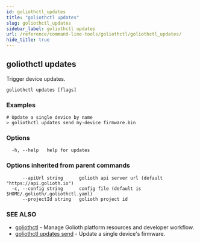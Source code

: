 ```yaml
---
id: goliothctl_updates
title: "goliothctl updates"
slug: goliothctl_updates
sidebar_label: goliothctl updates
url: /reference/command-line-tools/goliothctl/goliothctl_updates/
hide_title: true
---
```

## goliothctl updates

Trigger device updates.

```
goliothctl updates [flags]
```

### Examples

```
# Update a single device by name
> goliothctl updates send my-device firmware.bin
```

### Options

```
  -h, --help   help for updates
```

### Options inherited from parent commands

```
      --apiUrl string      golioth api server url (default "https://api.golioth.io")
  -c, --config string      config file (default is $HOME/.golioth/.goliothctl.yaml)
      --projectId string   golioth project id
```

### SEE ALSO

* [goliothctl](/reference/command-line-tools/goliothctl)	 - Manage Golioth platform resources and developer workflow.
* [goliothctl updates send](/reference/command-line-tools/goliothctl/goliothctl_updates_send)	 - Update a single device's firmware.

